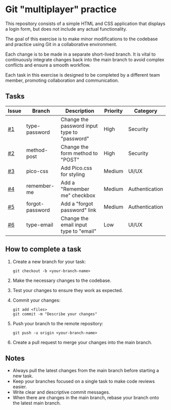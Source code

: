# Git "multiplayer" practice

This repository consists of a simple HTML and CSS application that displays a login form, but does not include any actual functionality.

The goal of this exercise is to make minor modifications to the codebase and practice using Git in a collaborative environment.

Each change is to be made in a separate short-lived branch. It is vital to continuously integrate changes back into the main branch to avoid complex conflicts and ensure a smooth workflow.

Each task in this exercise is designed to be completed by a different team member, promoting collaboration and communication.


## Tasks

Issue | Branch         | Description                                  | Priority | Category
------|----------------| ---------------------------------------------|----------|------
[#1]  | type-password  | Change the password input type to "password" | High     | Security
[#2]  | method-post    | Change the form method to "POST"             | High     | Security
[#3]  | pico-css       | Add Pico.css for styling                     | Medium   | UI/UX
[#4]  | remember-me    | Add a "Remember me" checkbox                 | Medium   | Authentication
[#5]  | forgot-password| Add a "forgot password" link                 | Medium   | Authentication
[#6]  | type-email     | Change the email input type to "email"       | Low      | UI/UX

[#1]: /../../issues/1
[#2]: /../../issues/2
[#3]: /../../issues/3
[#4]: /../../issues/4
[#5]: /../../issues/5
[#6]: /../../issues/6


## How to complete a task

1. Create a new branch for your task:
   ```
   git checkout -b <your-branch-name>
   ```

2. Make the necessary changes to the codebase.

3. Test your changes to ensure they work as expected.

4. Commit your changes:
   ```
   git add <files>
   git commit -m "Describe your changes"
   ```

5. Push your branch to the remote repository:
   ```
   git push -u origin <your-branch-name>
   ```

6. Create a pull request to merge your changes into the main branch.


## Notes

- Always pull the latest changes from the main branch before starting a new task.
- Keep your branches focused on a single task to make code reviews easier.
- Write clear and descriptive commit messages.
- When there are changes in the main branch, rebase your branch onto the latest main branch.
